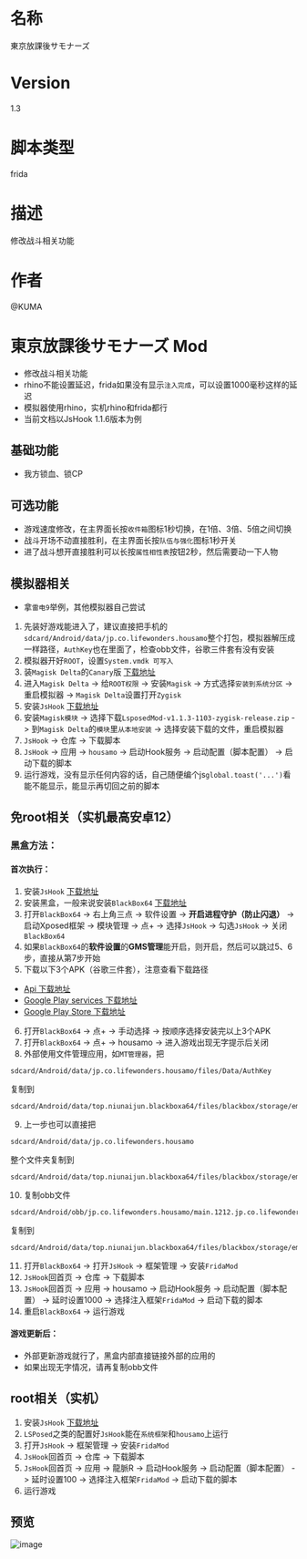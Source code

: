 # 名称
東京放課後サモナーズ
# Version
1.3
# 脚本类型
frida
# 描述
修改战斗相关功能
# 作者
@KUMA

# 東京放課後サモナーズ Mod
* 修改战斗相关功能
* rhino不能设置延迟，frida如果没有显示`注入完成`，可以设置1000毫秒这样的延迟
* 模拟器使用rhino，实机rhino和frida都行
* 当前文档以JsHook 1.1.6版本为例

## 基础功能
* 我方锁血、锁CP

## 可选功能
* 游戏速度修改，在主界面长按`收件箱`图标1秒切换，在1倍、3倍、5倍之间切换
* 战斗开场不动直接胜利，在主界面长按`队伍与强化`图标1秒开关
* 进了战斗想开直接胜利可以长按`属性相性表`按钮2秒，然后需要动一下人物

## 模拟器相关
* 拿`雷电9`举例，其他模拟器自己尝试
1. 先装好游戏能进入了，建议直接把手机的`sdcard/Android/data/jp.co.lifewonders.housamo`整个打包，模拟器解压成一样路径，`AuthKey`也在里面了，检查obb文件，谷歌三件套有没有安装
2. 模拟器开好`ROOT`，设置`System.vmdk 可写入`
3. 装`Magisk Delta`的`Canary`版 [下载地址](https://huskydg.github.io/magisk-files/)
4. 进入`Magisk Delta` -> 给`ROOT权限` -> 安装`Magisk` -> 方式选择`安装到系统分区` -> 重启模拟器 -> `Magisk Delta`设置打开`Zygisk`
5. 安装`JsHook` [下载地址](https://jshook.org/)
6. 安装`Magisk模块` -> 选择下载`LsposedMod-v1.1.3-1103-zygisk-release.zip` -> 到`Magisk Delta`的`模块`里`从本地安装` -> 选择安装下载的文件，重启模拟器
7. `JsHook` -> 仓库 -> 下载脚本
8. `JsHook` -> 应用 -> `housamo` -> 启动Hook服务 -> 启动配置（脚本配置） -> 启动下载的脚本
9. 运行游戏，没有显示任何内容的话，自己随便编个js`global.toast('...')`看能不能显示，能显示再切回之前的脚本

## 免root相关（实机最高安卓12）
### 黑盒方法：
#### 首次执行：
1. 安装`JsHook` [下载地址](https://jshook.org/)
2. 安装黑盒，一般来说安装`BlackBox64` [下载地址](https://github.com/FBlackBox/BlackBox/releases)
3. 打开`BlackBox64` -> 右上角三点 -> 软件设置 -> **开启进程守护（防止闪退）** -> 启动Xposed框架 -> 模块管理 -> 点+ -> 选择`JsHook` -> 勾选`JsHook` -> 关闭`BlackBox64`
4. 如果`BlackBox64`的**软件设置**的**GMS管理**能开启，则开启，然后可以跳过5、6步，直接从第7步开始
5. 下载以下3个APK（谷歌三件套），注意查看下载路径
* [Api 下载地址](https://github.com/xkeyC/x_google_installer/releases/tag/api28)
* [Google Play services 下载地址](https://github.com/xkeyC/x_google_installer/releases/tag/s212417037)
* [Google Play Store 下载地址](https://github.com/xkeyC/x_google_installer/releases/tag/st82601710)
6. 打开`BlackBox64` -> 点+ -> 手动选择 -> 按顺序选择安装完以上3个APK
7. 打开`BlackBox64` -> 点+ -> housamo -> 进入游戏出现无字提示后关闭
8. 外部使用文件管理应用，如`MT管理器`，把
```
sdcard/Android/data/jp.co.lifewonders.housamo/files/Data/AuthKey
```
复制到
```
sdcard/Android/data/top.niunaijun.blackboxa64/files/blackbox/storage/emulated/0/Android/data/jp.co.lifewonders.housamo/files/Data/AuthKey
```
9. 上一步也可以直接把
```
sdcard/Android/data/jp.co.lifewonders.housamo
```
整个文件夹复制到
```
sdcard/Android/data/top.niunaijun.blackboxa64/files/blackbox/storage/emulated/0/Android/data/jp.co.lifewonders.housamo
```
10. 复制obb文件
```
sdcard/Android/obb/jp.co.lifewonders.housamo/main.1212.jp.co.lifewonders.housamo.obb
```
复制到
```
sdcard/Android/data/top.niunaijun.blackboxa64/files/blackbox/storage/emulated/0/Android/obb/jp.co.lifewonders.housamo/main.1212.jp.co.lifewonders.housamo.obb
```
11. 打开`BlackBox64` -> 打开`JsHook` -> 框架管理 -> 安装`FridaMod`
12. `JsHook`回首页 -> 仓库 -> 下载脚本
13. `JsHook`回首页 -> 应用 -> housamo -> 启动Hook服务 -> 启动配置（脚本配置） -> 延时设置1000 -> 选择注入框架`FridaMod` -> 启动下载的脚本
14. 重启`BlackBox64` -> 运行游戏
#### 游戏更新后：
* 外部更新游戏就行了，黑盒内部直接链接外部的应用的
* 如果出现无字情况，请再复制obb文件

## root相关（实机）
1. 安装`JsHook` [下载地址](https://jshook.org/)
2. `LSPosed`之类的配置好`JsHook`能在`系统框架`和`housamo`上运行
3. 打开`JsHook` -> 框架管理 -> 安装`FridaMod`
4. `JsHook`回首页 -> 仓库 -> 下载脚本
5. `JsHook`回首页 -> 应用 -> 龍脈R -> 启动Hook服务 -> 启动配置（脚本配置） -> 延时设置100 -> 选择注入框架`FridaMod` -> 启动下载的脚本
6. 运行游戏

## 预览
![image](https://i.imgur.com/33Dyzty.jpg)
